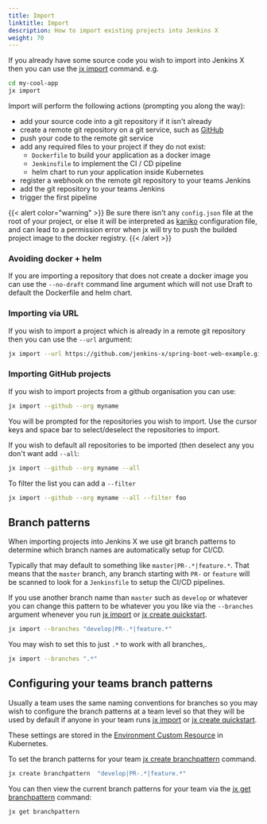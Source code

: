 ```yaml
---
title: Import
linktitle: Import
description: How to import existing projects into Jenkins X
weight: 70
---
```


If you already have some source code you wish to import into Jenkins X then you can use the [jx import](/commands/jx_import/) command. e.g.

```sh
cd my-cool-app
jx import
```

Import will perform the following actions (prompting you along the way):

* add your source code into a git repository if it isn't already
* create a remote git repository on a git service, such as [GitHub](https://github.com)
* push your code to the remote git service
* add any required files to your project if they do not exist:
  * `Dockerfile` to build your application as a docker image
  * `Jenkinsfile` to implement the CI / CD pipeline
  * helm chart to run your application inside Kubernetes
* register a webhook on the remote git repository to your teams Jenkins
* add the git repository to your teams Jenkins
* trigger the first pipeline

{{< alert color="warning" >}}
Be sure there isn't any `config.json` file at the root of your project, or else it will be interpreted as [kaniko](https://github.com/GoogleContainerTools/kaniko) configuration file, and can lead to a permission error when jx will try to push the builded project image to the docker registry.
{{< /alert >}}

### Avoiding docker + helm

If you are importing a repository that does not create a docker image you can use the `--no-draft` command line argument which will not use Draft to default the Dockerfile and helm chart.

### Importing via URL

If you wish to import a project which is already in a remote git repository then you can use the `--url`  argument:

```sh
jx import --url https://github.com/jenkins-x/spring-boot-web-example.git
```

### Importing GitHub projects

If you wish to import projects from a github organisation you can use:

```sh
jx import --github --org myname
```

You will be prompted for the repositories you wish to import. Use the cursor keys and space bar to select/deselect the repositories to import.

If you wish to default all repositories to be imported (then deselect any you don't want add `--all`:

```sh
jx import --github --org myname --all
```

To filter the list you can add a `--filter`

```sh
jx import --github --org myname --all --filter foo
```

## Branch patterns

When importing projects into Jenkins X we use git branch patterns to determine which branch names are automatically setup for CI/CD.

Typically that may default to something like `master|PR-.*|feature.*`. That means that the `master` branch, any branch starting with `PR-` or `feature` will be scanned to look for a `Jenkinsfile` to setup the CI/CD pipelines.

If you use another branch name than `master` such as `develop` or whatever you can change this pattern to be whatever you you like via the `--branches` argument whenever you run [jx import](/commands/jx_import/) or [jx create quickstart](/commands/jx_create_quickstart/).


```sh
jx import --branches "develop|PR-.*|feature.*"
```

You may wish to set this to just `.*` to work with all branches,.

```sh
jx import --branches ".*"
```

## Configuring your teams branch patterns

Usually a team uses the same naming conventions for branches so you may wish to configure the branch patterns at a team level so that they will be used by default if anyone in your team runs [jx import](/commands/jx_import/) or [jx create quickstart](/commands/jx_create_quickstart/).

These settings are stored in the [Environment Custom Resource](/docs/reference/components/custom-resources/) in Kubernetes.

To set the branch patterns for your team  [jx create branchpattern](/commands/jx_create_branchpattern/) command.

```sh
jx create branchpattern  "develop|PR-.*|feature.*"
```
You can then view the current branch patterns for your team via the [jx get branchpattern](/commands/jx_get_branchpattern/) command:

```sh
jx get branchpattern
```
